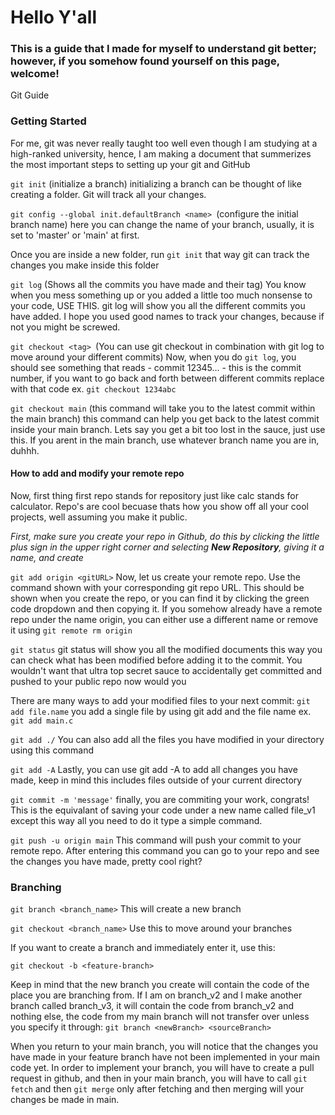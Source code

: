 # Hello Y'all
### **This is a guide that I made for myself to understand git better; however, if you somehow found yourself on this page, welcome!**

Git Guide

### Getting Started

For me, git was never really taught too well even though I am studying at a high-ranked university, hence, I am making a document that summerizes the most important steps to setting up your git and GitHub

`git init` (initialize a branch) initializing a branch can be thought of like creating a folder. Git will track all your changes.

`git config --global init.defaultBranch <name> `(configure the initial branch name) here you can change the name of your branch, usually, it is set to 'master' or 'main' at first. 

Once you are inside a new folder, run `git init` that way git can track the changes you make inside this folder

`git log` (Shows all the commits you have made and their tag) You know when you mess something up or you added a little too much nonsense to your code, USE THIS. git log will show you all the different commits you have added. I hope you used good names to track your changes, because if not you might be screwed.

`git checkout <tag> `(You can use git checkout in combination with git log to move around your different commits) Now, when you do `git log`, you should see something that reads - commit 12345... - this is the commit number, if you want to go back and forth between different commits replace <tag> with that code ex. `git checkout 1234abc`

`git checkout main` (this command will take you to the latest commit within the main branch) this command can help you get back to the latest commit inside your main branch. Lets say you get a bit too lost in the sauce, just use this. If you arent in the main branch, use whatever branch name you are in, duhhh.

#### **How to add and modify your remote repo**
Now, first thing first repo stands for repository just like calc stands for calculator. Repo's are cool becuase thats how you show off all your cool projects, well assuming you make it public.

*First, make sure you create your repo in Github, do this by clicking the little plus sign in the upper right corner and selecting **New Repository**, giving it a name, and create*

`git add origin <gitURL>` Now, let us create your remote repo. Use the command shown with your corresponding git repo URL. This should be shown when you create the repo, or you can find it by clicking the green code dropdown and then copying it. If you somehow already have a remote repo under the name origin, you can either use a different name or remove it using `git remote rm origin`

`git status` git status will show you all the modified documents this way you can check what has been modified before adding it to the commit. You wouldn't want that ultra top secret sauce to accidentally get committed and pushed to your public repo now would you

There are many ways to add your modified files to your next commit:
`git add file.name` you add a single file by using git add and the file name ex. `git add main.c`

`git add ./` You can also add all the files you have modified in your directory using this command

`git add -A` Lastly, you can use git add -A to add all changes you have made, keep in mind this includes files outside of your current directory

`git commit -m 'message'` finally, you are commiting your work, congrats! This is the equivalant of saving your code under a new name called file_v1 except this way all you need to do it type a simple command.

`git push -u origin main` This command will push your commit to your remote repo. After entering this command you can go to your repo and see the changes you have made, pretty cool right?

### Branching

`git branch <branch_name>` This will create a new branch

`git checkout <branch_name>` Use this to move around your branches

If you want to create a branch and immediately enter it, use this:

`git checkout -b <feature-branch>`

Keep in mind that the new branch you create will contain the code of the place you are branching from. If I am on branch_v2 and I make another branch called branch_v3, it will contain the code from branch_v2 and nothing else, the code from my main branch will not transfer over unless you specify it through: `git branch <newBranch> <sourceBranch>`

When you return to your main branch, you will notice that the changes you have made in your feature branch have not been implemented in your main code yet. In order to implement your branch, you will have to create a pull request in github, and then in your main branch, you will have to call `git fetch` and then `git merge` only after fetching and then merging will your changes be made in main.


